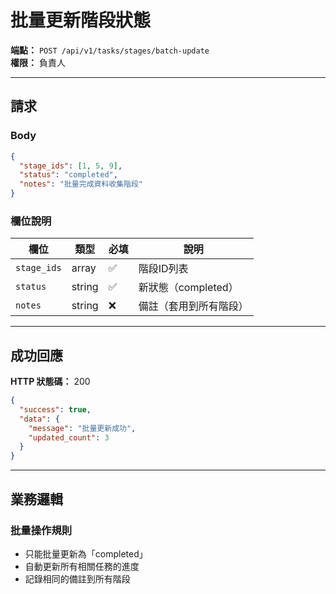 # 批量更新階段狀態

**端點：** `POST /api/v1/tasks/stages/batch-update`  
**權限：** 負責人

---

## 請求

### Body
```json
{
  "stage_ids": [1, 5, 9],
  "status": "completed",
  "notes": "批量完成資料收集階段"
}
```

### 欄位說明
| 欄位 | 類型 | 必填 | 說明 |
|-----|------|------|------|
| `stage_ids` | array | ✅ | 階段ID列表 |
| `status` | string | ✅ | 新狀態（completed）|
| `notes` | string | ❌ | 備註（套用到所有階段）|

---

## 成功回應

**HTTP 狀態碼：** 200

```json
{
  "success": true,
  "data": {
    "message": "批量更新成功",
    "updated_count": 3
  }
}
```

---

## 業務邏輯

### 批量操作規則
- 只能批量更新為「completed」
- 自動更新所有相關任務的進度
- 記錄相同的備註到所有階段





